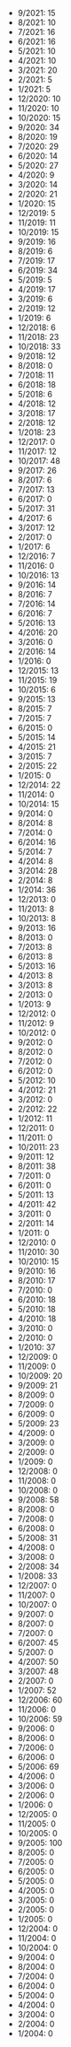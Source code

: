*  9/2021: 15
*  8/2021: 10
*  7/2021: 16
*  6/2021: 16
*  5/2021: 10
*  4/2021: 10
*  3/2021: 20
*  2/2021: 5
*  1/2021: 5
*  12/2020: 10
*  11/2020: 10
*  10/2020: 15
*  9/2020: 34
*  8/2020: 19
*  7/2020: 29
*  6/2020: 14
*  5/2020: 27
*  4/2020: 9
*  3/2020: 14
*  2/2020: 21
*  1/2020: 15
*  12/2019: 5
*  11/2019: 11
*  10/2019: 15
*  9/2019: 16
*  8/2019: 6
*  7/2019: 17
*  6/2019: 34
*  5/2019: 5
*  4/2019: 17
*  3/2019: 6
*  2/2019: 12
*  1/2019: 6
*  12/2018: 6
*  11/2018: 23
*  10/2018: 33
*  9/2018: 12
*  8/2018: 0
*  7/2018: 11
*  6/2018: 18
*  5/2018: 6
*  4/2018: 12
*  3/2018: 17
*  2/2018: 12
*  1/2018: 23
*  12/2017: 0
*  11/2017: 12
*  10/2017: 48
*  9/2017: 26
*  8/2017: 6
*  7/2017: 13
*  6/2017: 0
*  5/2017: 31
*  4/2017: 6
*  3/2017: 12
*  2/2017: 0
*  1/2017: 6
*  12/2016: 7
*  11/2016: 0
*  10/2016: 13
*  9/2016: 14
*  8/2016: 7
*  7/2016: 14
*  6/2016: 7
*  5/2016: 13
*  4/2016: 20
*  3/2016: 0
*  2/2016: 14
*  1/2016: 0
*  12/2015: 13
*  11/2015: 19
*  10/2015: 6
*  9/2015: 13
*  8/2015: 7
*  7/2015: 7
*  6/2015: 0
*  5/2015: 14
*  4/2015: 21
*  3/2015: 7
*  2/2015: 22
*  1/2015: 0
*  12/2014: 22
*  11/2014: 0
*  10/2014: 15
*  9/2014: 0
*  8/2014: 8
*  7/2014: 0
*  6/2014: 16
*  5/2014: 7
*  4/2014: 8
*  3/2014: 28
*  2/2014: 8
*  1/2014: 36
*  12/2013: 0
*  11/2013: 8
*  10/2013: 8
*  9/2013: 16
*  8/2013: 0
*  7/2013: 8
*  6/2013: 8
*  5/2013: 16
*  4/2013: 8
*  3/2013: 8
*  2/2013: 0
*  1/2013: 9
*  12/2012: 0
*  11/2012: 9
*  10/2012: 0
*  9/2012: 0
*  8/2012: 0
*  7/2012: 0
*  6/2012: 0
*  5/2012: 10
*  4/2012: 21
*  3/2012: 0
*  2/2012: 22
*  1/2012: 11
*  12/2011: 0
*  11/2011: 0
*  10/2011: 23
*  9/2011: 12
*  8/2011: 38
*  7/2011: 0
*  6/2011: 0
*  5/2011: 13
*  4/2011: 42
*  3/2011: 0
*  2/2011: 14
*  1/2011: 0
*  12/2010: 0
*  11/2010: 30
*  10/2010: 15
*  9/2010: 16
*  8/2010: 17
*  7/2010: 0
*  6/2010: 18
*  5/2010: 18
*  4/2010: 18
*  3/2010: 0
*  2/2010: 0
*  1/2010: 37
*  12/2009: 0
*  11/2009: 0
*  10/2009: 20
*  9/2009: 21
*  8/2009: 0
*  7/2009: 0
*  6/2009: 0
*  5/2009: 23
*  4/2009: 0
*  3/2009: 0
*  2/2009: 0
*  1/2009: 0
*  12/2008: 0
*  11/2008: 0
*  10/2008: 0
*  9/2008: 58
*  8/2008: 0
*  7/2008: 0
*  6/2008: 0
*  5/2008: 31
*  4/2008: 0
*  3/2008: 0
*  2/2008: 34
*  1/2008: 33
*  12/2007: 0
*  11/2007: 0
*  10/2007: 0
*  9/2007: 0
*  8/2007: 0
*  7/2007: 0
*  6/2007: 45
*  5/2007: 0
*  4/2007: 50
*  3/2007: 48
*  2/2007: 0
*  1/2007: 52
*  12/2006: 60
*  11/2006: 0
*  10/2006: 59
*  9/2006: 0
*  8/2006: 0
*  7/2006: 0
*  6/2006: 0
*  5/2006: 69
*  4/2006: 0
*  3/2006: 0
*  2/2006: 0
*  1/2006: 0
*  12/2005: 0
*  11/2005: 0
*  10/2005: 0
*  9/2005: 100
*  8/2005: 0
*  7/2005: 0
*  6/2005: 0
*  5/2005: 0
*  4/2005: 0
*  3/2005: 0
*  2/2005: 0
*  1/2005: 0
*  12/2004: 0
*  11/2004: 0
*  10/2004: 0
*  9/2004: 0
*  8/2004: 0
*  7/2004: 0
*  6/2004: 0
*  5/2004: 0
*  4/2004: 0
*  3/2004: 0
*  2/2004: 0
*  1/2004: 0
